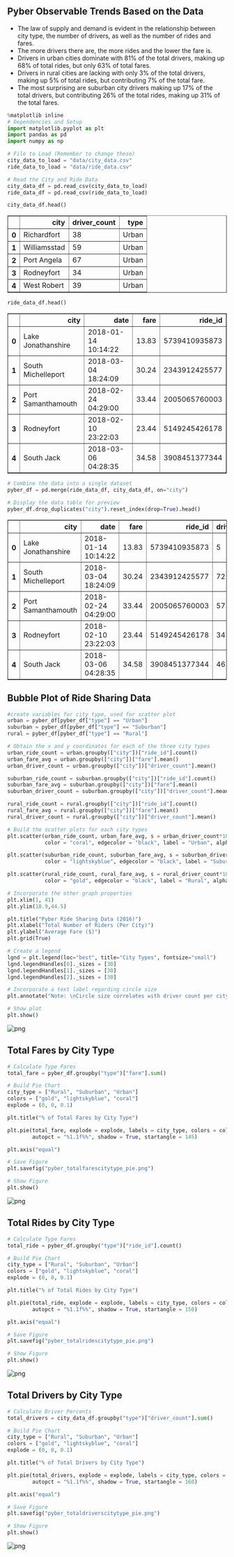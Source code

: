 
## Pyber Observable Trends Based on the Data
* The law of supply and demand is evident in the relationship between city type, the number of drivers, as well as the number of rides and fares.
* The more drivers there are, the more rides and the lower the fare is.
* Drivers in urban cities dominate with 81% of the total drivers, making up 68% of total rides, but only 63% of total fares.
* Drivers in rural cities are lacking with only 3% of the total drivers, making up 5% of total rides, but contributing 7% of the total fare.
* The most surprising are suburban city drivers making up 17% of the total drivers, but contributing 26% of the total rides, making up 31% of the total fares.


```python
%matplotlib inline
# Dependencies and Setup
import matplotlib.pyplot as plt
import pandas as pd
import numpy as np

# File to Load (Remember to change these)
city_data_to_load = "data/city_data.csv"
ride_data_to_load = "data/ride_data.csv"

# Read the City and Ride Data
city_data_df = pd.read_csv(city_data_to_load)
ride_data_df = pd.read_csv(ride_data_to_load)
```


```python
city_data_df.head()
```




<div>
<style scoped>
    .dataframe tbody tr th:only-of-type {
        vertical-align: middle;
    }

    .dataframe tbody tr th {
        vertical-align: top;
    }

    .dataframe thead th {
        text-align: right;
    }
</style>
<table border="1" class="dataframe">
  <thead>
    <tr style="text-align: right;">
      <th></th>
      <th>city</th>
      <th>driver_count</th>
      <th>type</th>
    </tr>
  </thead>
  <tbody>
    <tr>
      <th>0</th>
      <td>Richardfort</td>
      <td>38</td>
      <td>Urban</td>
    </tr>
    <tr>
      <th>1</th>
      <td>Williamsstad</td>
      <td>59</td>
      <td>Urban</td>
    </tr>
    <tr>
      <th>2</th>
      <td>Port Angela</td>
      <td>67</td>
      <td>Urban</td>
    </tr>
    <tr>
      <th>3</th>
      <td>Rodneyfort</td>
      <td>34</td>
      <td>Urban</td>
    </tr>
    <tr>
      <th>4</th>
      <td>West Robert</td>
      <td>39</td>
      <td>Urban</td>
    </tr>
  </tbody>
</table>
</div>




```python
ride_data_df.head()
```




<div>
<style scoped>
    .dataframe tbody tr th:only-of-type {
        vertical-align: middle;
    }

    .dataframe tbody tr th {
        vertical-align: top;
    }

    .dataframe thead th {
        text-align: right;
    }
</style>
<table border="1" class="dataframe">
  <thead>
    <tr style="text-align: right;">
      <th></th>
      <th>city</th>
      <th>date</th>
      <th>fare</th>
      <th>ride_id</th>
    </tr>
  </thead>
  <tbody>
    <tr>
      <th>0</th>
      <td>Lake Jonathanshire</td>
      <td>2018-01-14 10:14:22</td>
      <td>13.83</td>
      <td>5739410935873</td>
    </tr>
    <tr>
      <th>1</th>
      <td>South Michelleport</td>
      <td>2018-03-04 18:24:09</td>
      <td>30.24</td>
      <td>2343912425577</td>
    </tr>
    <tr>
      <th>2</th>
      <td>Port Samanthamouth</td>
      <td>2018-02-24 04:29:00</td>
      <td>33.44</td>
      <td>2005065760003</td>
    </tr>
    <tr>
      <th>3</th>
      <td>Rodneyfort</td>
      <td>2018-02-10 23:22:03</td>
      <td>23.44</td>
      <td>5149245426178</td>
    </tr>
    <tr>
      <th>4</th>
      <td>South Jack</td>
      <td>2018-03-06 04:28:35</td>
      <td>34.58</td>
      <td>3908451377344</td>
    </tr>
  </tbody>
</table>
</div>




```python
# Combine the data into a single dataset
pyber_df = pd.merge(ride_data_df, city_data_df, on="city")

# Display the data table for preview
pyber_df.drop_duplicates("city").reset_index(drop=True).head()
```




<div>
<style scoped>
    .dataframe tbody tr th:only-of-type {
        vertical-align: middle;
    }

    .dataframe tbody tr th {
        vertical-align: top;
    }

    .dataframe thead th {
        text-align: right;
    }
</style>
<table border="1" class="dataframe">
  <thead>
    <tr style="text-align: right;">
      <th></th>
      <th>city</th>
      <th>date</th>
      <th>fare</th>
      <th>ride_id</th>
      <th>driver_count</th>
      <th>type</th>
    </tr>
  </thead>
  <tbody>
    <tr>
      <th>0</th>
      <td>Lake Jonathanshire</td>
      <td>2018-01-14 10:14:22</td>
      <td>13.83</td>
      <td>5739410935873</td>
      <td>5</td>
      <td>Urban</td>
    </tr>
    <tr>
      <th>1</th>
      <td>South Michelleport</td>
      <td>2018-03-04 18:24:09</td>
      <td>30.24</td>
      <td>2343912425577</td>
      <td>72</td>
      <td>Urban</td>
    </tr>
    <tr>
      <th>2</th>
      <td>Port Samanthamouth</td>
      <td>2018-02-24 04:29:00</td>
      <td>33.44</td>
      <td>2005065760003</td>
      <td>57</td>
      <td>Urban</td>
    </tr>
    <tr>
      <th>3</th>
      <td>Rodneyfort</td>
      <td>2018-02-10 23:22:03</td>
      <td>23.44</td>
      <td>5149245426178</td>
      <td>34</td>
      <td>Urban</td>
    </tr>
    <tr>
      <th>4</th>
      <td>South Jack</td>
      <td>2018-03-06 04:28:35</td>
      <td>34.58</td>
      <td>3908451377344</td>
      <td>46</td>
      <td>Urban</td>
    </tr>
  </tbody>
</table>
</div>



## Bubble Plot of Ride Sharing Data


```python
#create variables for city type, used for scatter plot
urban = pyber_df[pyber_df["type"] == "Urban"]
suburban = pyber_df[pyber_df["type"] == "Suburban"]
rural = pyber_df[pyber_df["type"] == "Rural"]
```


```python
# Obtain the x and y coordinates for each of the three city types
urban_ride_count = urban.groupby(["city"])["ride_id"].count()
urban_fare_avg = urban.groupby(["city"])["fare"].mean()
urban_driver_count = urban.groupby(["city"])["driver_count"].mean()

suburban_ride_count = suburban.groupby(["city"])["ride_id"].count()
suburban_fare_avg = suburban.groupby(["city"])["fare"].mean()
suburban_driver_count = suburban.groupby(["city"])["driver_count"].mean()

rural_ride_count = rural.groupby(["city"])["ride_id"].count()
rural_fare_avg = rural.groupby(["city"])["fare"].mean()
rural_driver_count = rural.groupby(["city"])["driver_count"].mean()

# Build the scatter plots for each city types
plt.scatter(urban_ride_count, urban_fare_avg, s = urban_driver_count*10,
            color = "coral", edgecolor = "black", label = "Urban", alpha = 0.75)

plt.scatter(suburban_ride_count, suburban_fare_avg, s = suburban_driver_count*10,
            color = "lightskyblue", edgecolor = "black", label = "Suburban", alpha = 0.75)

plt.scatter(rural_ride_count, rural_fare_avg, s = rural_driver_count*10,
            color = "gold", edgecolor = "black", label = "Rural", alpha = 0.75)

# Incorporate the other graph properties
plt.xlim(1, 41)
plt.ylim(18.9,44.5)

plt.title("Pyber Ride Sharing Data (2016)")
plt.xlabel("Total Number of Riders (Per City)")
plt.ylabel("Average Fare ($)")
plt.grid(True)

# Create a legend
lgnd = plt.legend(loc="best", title="City Types", fontsize="small")
lgnd.legendHandles[0]._sizes = [30]
lgnd.legendHandles[1]._sizes = [30]
lgnd.legendHandles[2]._sizes = [30]

# Incorporate a text label regarding circle size
plt.annotate("Note: \nCircle size correlates with driver count per city.", xy=(30, 40), xytext=(42, 35))

# Show plot
plt.show()
```


![png](output_7_0.png)


## Total Fares by City Type


```python
# Calculate Type Fares
total_fare = pyber_df.groupby("type")["fare"].sum()

# Build Pie Chart
city_type = ["Rural", "Suburban", "Urban"]
colors = ["gold", "lightskyblue", "coral"]
explode = (0, 0, 0.1)

plt.title("% of Total Fares by City Type")

plt.pie(total_fare, explode = explode, labels = city_type, colors = colors,
        autopct = "%1.1f%%", shadow = True, startangle = 145)

plt.axis("equal")

# Save Figure
plt.savefig("pyber_totalfarescitytype_pie.png")

# Show Figure
plt.show()
```


![png](output_9_0.png)


## Total Rides by City Type


```python
# Calculate Type Fares
total_ride = pyber_df.groupby("type")["ride_id"].count()

# Build Pie Chart
city_type = ["Rural", "Suburban", "Urban"]
colors = ["gold", "lightskyblue", "coral"]
explode = (0, 0, 0.1)

plt.title("% of Total Rides by City Type")

plt.pie(total_ride, explode = explode, labels = city_type, colors = colors,
        autopct = "%1.1f%%", shadow = True, startangle = 150)

plt.axis("equal")

# Save Figure
plt.savefig("pyber_totalridescitytype_pie.png")

# Show Figure
plt.show()
```


![png](output_11_0.png)


## Total Drivers by City Type


```python
# Calculate Driver Percents
total_drivers = city_data_df.groupby("type")["driver_count"].sum()

# Build Pie Chart
city_type = ["Rural", "Suburban", "Urban"]
colors = ["gold", "lightskyblue", "coral"]
explode = (0, 0, 0.1)

plt.title("% of Total Drivers by City Type")

plt.pie(total_drivers, explode = explode, labels = city_type, colors = colors,
        autopct = "%1.1f%%", shadow = True, startangle = 160)

plt.axis("equal")

# Save Figure
plt.savefig("pyber_totaldriverscitytype_pie.png")

# Show Figure
plt.show()
```


![png](output_13_0.png)


